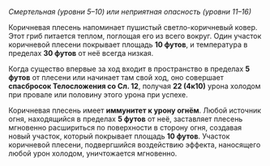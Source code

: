 *Смертельная (уровни 5–10) или неприятная опасность (уровни 11–16)* 

Коричневая плесень напоминает пушистый светло-коричневый ковер. Этот гриб питается теплом, поглощая его из всего вокруг. Один участок коричневой плесени покрывает площадь **10 футов**, и температура в пределах **30 футов** от неё всегда низкая. 

Когда существо впервые за ход входит в пространство в пределах **5 футов** от плесени или начинает там свой ход, оно совершает **спасбросок Телосложения со Сл. 12**, получая **22 (4к10)** урона холодом при провале или половину этого урона при успехе. 

Коричневая плесень имеет **иммунитет к урону огнём**. Любой источник огня, находящийся в пределах **5 футов** от неё, заставляет плесень мгновенно расшириться по поверхности в сторону огня, создавая новый участок, который покрывает площадь **10 футов**. Участок коричневой плесени, подвергшийся воздействию эффекта, наносящего любой урон холодом, уничтожается мгновенно.